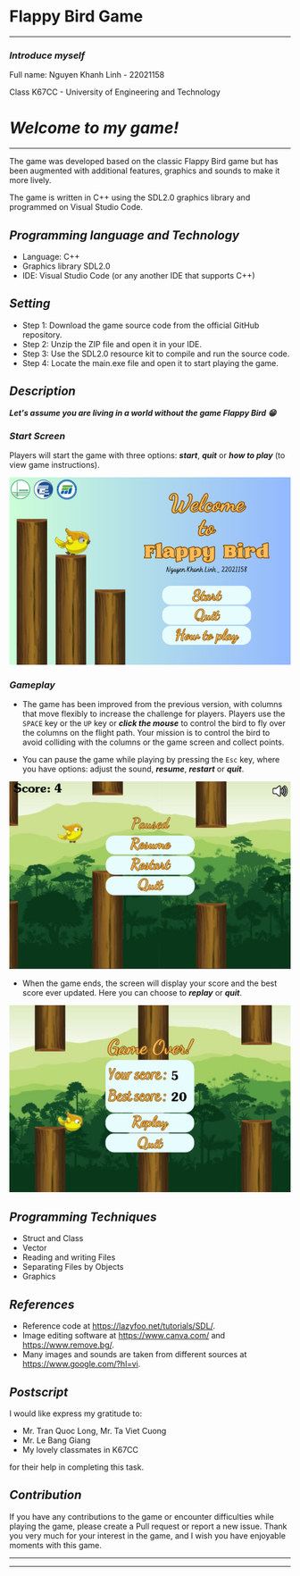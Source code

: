 # Flappy Bird Game

---

### ***Introduce myself***
Full name: Nguyen Khanh Linh - 22021158

Class K67CC - University of Engineering and Technology

# ***Welcome to my game!***
---

The game was developed based on the classic Flappy Bird game but has been augmented with additional features, graphics and sounds to make it more lively.

The game is written in C++ using the SDL2.0 graphics library and programmed on Visual Studio Code.


## ***Programming language and Technology***
- Language: C++
- Graphics library SDL2.0
- IDE: Visual Studio Code (or any another IDE that supports C++)

## ***Setting***
- Step 1: Download the game source code from the official GitHub repository.
- Step 2: Unzip the ZIP file and open it in your IDE.
- Step 3: Use the SDL2.0 resource kit to compile and run the source code.
- Step 4: Locate the main.exe file and open it to start playing the game.


## ***Description***
***Let's assume you are living in a world without the game Flappy Bird 😁***

### ***Start Screen***
Players will start the game with three options: ***start***, ***quit*** or ***how to play*** (to view game instructions).

![Menu](img_readme/bg_start.png)

### ***Gameplay***
- The game has been improved from the previous version, with columns that move flexibly to increase the challenge for players. Players use the `SPACE` key or the `UP` key or ***click the mouse*** to control the bird to fly over the columns on the flight path. Your mission is to control the bird to avoid colliding with the columns or the game screen and collect points.


- You can pause the game while playing by pressing the `Esc` key, where you have options: adjust the sound, ***resume***, ***restart*** or ***quit***.

![paused](img_readme/pause.jpg)


- When the game ends, the screen will display your score and the best score ever updated. Here you can choose to ***replay*** or ***quit***.

![gameOver](img_readme/game_over.jpg)


## ***Programming Techniques***
- Struct and Class
- Vector
- Reading and writing Files
- Separating Files by Objects
- Graphics

## ***References***
- Reference code at https://lazyfoo.net/tutorials/SDL/.
- Image editing software at https://www.canva.com/ and https://www.remove.bg/.
- Many images and sounds are taken from different sources at https://www.google.com/?hl=vi.

## ***Postscript***
I would like express my gratitude to:
- Mr. Tran Quoc Long, Mr. Ta Viet Cuong
- Mr. Le Bang Giang
- My lovely classmates in K67CC

for their help in completing this task.

## ***Contribution***
If you have any contributions to the game or encounter difficulties while playing the game, please create a Pull request or report a new issue. Thank you very much for your interest in the game, and I wish you have enjoyable moments with this game.

---
---
